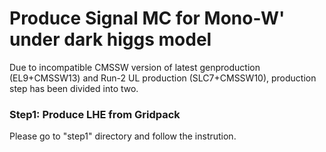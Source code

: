 # Produce Signal MC for Mono-W' under dark higgs model

Due to incompatible CMSSW version of latest genproduction (EL9+CMSSW13) and Run-2 UL production (SLC7+CMSSW10), production step has been divided into two.

### Step1: Produce LHE from Gridpack
Please go to "step1" directory and follow the instrution.
